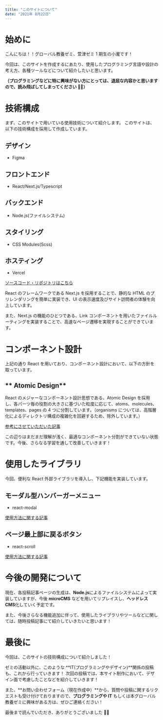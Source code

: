 ```yaml
---
title: "このサイトについて"
date: "2021年 8月22日"
---
```


# 始めに

こんにちは！！グローバル教養ゼミ、萱津ゼミ 1 期生の小瀧です！

今回は、このサイトを作成するにあたり、使用したプログラミング言語や設計の考え方、各種ツールなどについて紹介したいと思います。

**（プログラミングなどに特に興味がない方にとっては、退屈な内容かと思いますので、読み飛ばしてしまってください 🙇‍♂️）**

# 技術構成

まず、このサイトで用いている使用技術について紹介します。
このサイトは、以下の技術構成を採用して作成しています。

## **デザイン**

-   Figma

## **フロントエンド**

-   React/Next.js/Typescript

## **バックエンド**

-   Node.js(ファイルシステム)

## **スタイリング**

-   CSS Modules(Scss)

## **ホスティング**

-   Vercel

[ソースコード・リポジトリはこちら](https://github.com/soichiro-kotaki/kayatsu-seminar-blog)

React のフレームワークである Next.js を採用することで、静的な HTML のプリレンダリングを簡単に実装でき、UI の表示速度及びサイト訪問者の体験を向上しています。

また、Next.js の機能のひとつである、Link コンポーネントを用いたファイルルーティングを実装することで、高速なページ遷移を実現することができています。

# コンポーネント設計

上記の通り React を用いており、コンポーネント設計において、以下の方針を取っています。

## ** Atomic Design**

React のメジャーなコンポーネント設計思想である、Atomic Design を採用し、各パーツ毎の役割の大きさに基づいた粒度に応じて、atoms、molecules、templates、pages の 4 つに分割しています。（organisms については、高階層化によるディレクトリ構成の複雑化を回避するため、除外しています。）

[参考にさせていただいた記事](https://qiita.com/Keisuke_Tsuji/items/14bcad84bb86cdd622d1)

この辺りはまだまだ理解が浅く、最適なコンポーネント分割ができていない状態です。今後、さらなる学習を通して改善していきます！

# 使用したライブラリ

今回、便利な React 外部ライブラリを導入し、下記機能を実装しています。

## **モーダル型ハンバーガーメニュー**

-   react-modal

[使用方法に関する記事](https://tombomemo.com/react-modal-usage/)

## **ページ最上部に戻るボタン**

-   react-scroll

[使用方法に関する記事](https://fwywd.com/tech/install-react-scroll)

# 今後の開発について

現在、各投稿記事ページの生成は、**Node.js**によるファイルシステムによって実装していますが、今後 **microCMS** などを用いてリプレイスし、**ヘッドレス CMS**化していく予定です。

また、今後さらなる機能追加に伴って、使用したライブラリやツールなどに関しては、随時投稿記事にて紹介していきたいと思います！

# 最後に

今回は、このサイトの技術構成について紹介しました！

ゼミの活動以外に、このような **IT(プログラミングやデザイン)**関係の投稿も、これから行っていきます！
次回の投稿では、本サイト制作において、デザイン面で考慮したことなどを紹介していきます！

また、**お問い合わせフォーム（現在作成中）**から、質問や投稿に関するリクエストも受け付けておりますので、**プログラミングや IT** もしくは本グローバル教養ゼミに興味がある方は、ぜひご連絡ください！

最後まで読んでいただき、ありがとうございました 🙇‍♂️
